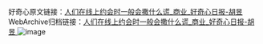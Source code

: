好奇心原文链接：[人们在线上约会时一般会撒什么谎_商业_好奇心日报-胡昱 ](https://www.qdaily.com/articles/9712.html)
WebArchive归档链接：[人们在线上约会时一般会撒什么谎_商业_好奇心日报-胡昱 ](http://web.archive.org/web/20171010190655/http://www.qdaily.com:80/articles/9712.html)
![image](http://ww3.sinaimg.cn/large/007d5XDply1g3vgc1sa6wj30u054i4qp)